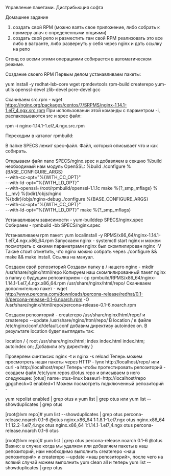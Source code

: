 Управление пакетами. Дистрибьюция софта

Домашнее задание

1) создать свой RPM (можно взять свое приложение, либо собрать к примеру апач с определенными опциями)
2) создать свой репо и разместить там свой RPM
реализовать это все либо в вагранте, либо развернуть у себя через nginx и дать ссылку на репо 


Стенд со всеми этими операциями собирается в автоматическом режиме.

Создание своего RPM
Первым делом устанавливаем пакеты: 

yum install -y redhat-lsb-core wget rpmdevtools rpm-build createrepo yum-utils openssl-devel zlib-devel pcre-devel gcc

Скачиваем src.rpm - wget https://nginx.org/packages/centos/7/SRPMS/nginx-1.14.1-1.el7_4.ngx.src.rpm
При использовании этой команды с параметром -i, распаковываются src и spec файл: 

rpm -i nginx-1.14.1-1.el7_4.ngx.src.rpm

Переходим в каталог rpmbuild:

В папке SPECS лежит spec-файл. Файл, который описывает что и как собирать.

Открываем файл nano SPECS/nginx.spec и добавляем в секцию %build необходимый нам модуль OpenSSL:
%build
./configure %{BASE_CONFIGURE_ARGS} \
    --with-cc-opt="%{WITH_CC_OPT}" \
    --with-ld-opt="%{WITH_LD_OPT}" \
    --with-openssl=/root/rpmbuild/openssl-1.1.1c
make %{?_smp_mflags}
%{__mv} %{bdir}/objs/nginx \
    %{bdir}/objs/nginx-debug
./configure %{BASE_CONFIGURE_ARGS} \
    --with-cc-opt="%{WITH_CC_OPT}" \
    --with-ld-opt="%{WITH_LD_OPT}"
make %{?_smp_mflags}

Устанавливаем зависимости - yum-builddep SPECS/nginx.spec
Собираем - rpmbuild -bb SPECS/nginx.spec

Устанавливаем rpm пакет: yum localinstall -y RPMS/x86_64/nginx-1.14.1-1.el7_4.ngx.x86_64.rpm
Запускаем nginx - systemctl start nginx и можем посмотреть с какими параметрами nginx был скомпилирован nginx -V
Также стоит отметить, что nginx можно собрать через ./configure && make && make install. Ссылка на мануал.

Создаем свой репозиторий
Создаем папку в / нашего nginx - mkdir /usr/share/nginx/html/repo
Копируем наш скомпилированный пакет nginx в папку с будущим репозиторием - cp rpmbuild/RPMS/x86_64/nginx-1.14.1-1.el7_4.ngx.x86_64.rpm /usr/share/nginx/html/repo/
Скачиваем дополнительно пакет - 
wget http://www.percona.com/downloads/percona-release/redhat/0.1-6/percona-release-0.1-6.noarch.rpm -O /usr/share/nginx/html/repo/percona-release-0.1-6.noarch.rpm

Создаем репозиторий - 
createrepo /usr/share/nginx/html/repo/ и createrepo --update /usr/share/nginx/html/repo/
В location / в файле /etc/nginx/conf.d/default.conf добавим директиву autoindex on. В результате location будет выглядеть так:

location / {
root /usr/share/nginx/html;
index index.html index.htm;
autoindex on; Добавили эту директиву
}

Проверяем синтаксис nginx -t и nginx -s reload
Теперь можем просмотреть наши пакеты через HTTP - lynx http://localhost/repo/ или curl -a http://localhost/repo/
Теперь чтобы протестировать репозиторий - создаем файл /etc/yum.repos.d/otus.repo и вписываем в него следующее:
[otus]
name=otus-linux
baseurl=http://localhost/repo
gpgcheck=0
enabled=1
Можем посмотреть подключенный репозиторий - 

yum repolist enabled | grep otus и yum list | grep otus или yum list --showduplicates | grep otus

[root@lvm repo]# yum list --showduplicates | grep otus
percona-release.noarch                      0.1-6                      @otus
nginx.x86_64                                1:1.8.1-1.el7.ngx          otus
nginx.x86_64                                1:1.12.2-1.el7_4.ngx       otus
nginx.x86_64                                1:1.14.1-1.el7_4.ngx       otus
percona-release.noarch                      0.1-6                      otus

[root@lvm repo]# yum list | grep otus
percona-release.noarch                      0.1-6                      @otus
Важно: в случае когда мы удаляем или добавляем пакеты в наш репозиторий, нам необходимо выполнить createrepo <наш репозиторий> и createrepo --update <наш репозиторий>, после чего на всякий случай можем выполнить yum clean all и теперь yum list --showduplicates | grep otus
